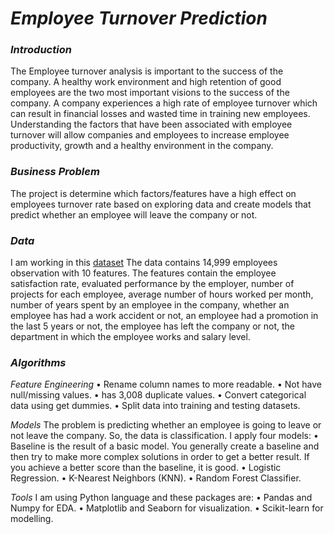 # *Employee Turnover Prediction*

### *Introduction*
The Employee turnover analysis is important to the success of the company. A healthy work environment and high retention of good employees are the two most important
visions to the success of the company. A company experiences a high rate of employee turnover which can result in financial losses and wasted time in training new employees.
Understanding the factors that have been associated with employee turnover will allow companies and employees to increase employee productivity, growth and a healthy
environment in the company.

### *Business Problem*
The project is determine which factors/features have a high effect on employees turnover rate based on exploring data and create models that predict whether an employee
will leave the company or not.

### *Data*
I am working in this [dataset](https://www.kaggle.com/lnvardanyan/hr-analytics)
The data contains 14,999 employees observation with 10 features. The features contain the employee satisfaction rate, evaluated performance by the employer, number of 
projects for each employee, average number of hours worked per month, number of years spent by an employee in the company, whether an employee has had a work accident
or not, an employee had a promotion in the last 5 years or not, the employee has left the company or not, the department in which the employee works and salary level.

### *Algorithms*
*Feature Engineering*
•	Rename column names to more readable.
•	Not have null/missing values.
•	has 3,008 duplicate values.
•	Convert categorical data using get dummies.
•	Split data into training and testing datasets.

*Models*
The problem is predicting whether an employee is going to leave or not leave the company.
So, the data is classification.
I apply four models:
•	Baseline is the result of a basic model. You generally create a baseline and then try to make more complex solutions in order to get a better result. If you achieve a better score than the baseline, it is good.
•	Logistic Regression.
•	K-Nearest Neighbors (KNN).
•	Random Forest Classifier.

*Tools*
I am using Python language and these packages are:
•	Pandas and Numpy for EDA.
•	Matplotlib and Seaborn for visualization.
•	Scikit-learn for modelling.
